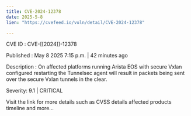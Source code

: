 ```yaml
---
title: CVE-2024-12378
date: 2025-5-8
lien: "https://cvefeed.io/vuln/detail/CVE-2024-12378"

---
```


CVE ID : CVE-[[2024]]-12378

Published :  May 8
2025
7:15 p.m. | 42 minutes ago

Description : On affected platforms running Arista EOS with secure Vxlan configured
restarting the Tunnelsec agent will result in packets being sent over the secure Vxlan tunnels in the clear.

Severity: 9.1 | CRITICAL

Visit the link for more details
such as CVSS details
affected products
timeline
and more...
